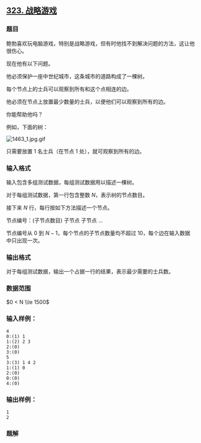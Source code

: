 ## [323\. 战略游戏](https://www.acwing.com/problem/content/325/)

### 题目

鲍勃喜欢玩电脑游戏，特别是战略游戏，但有时他找不到解决问题的方法，这让他很伤心。

现在他有以下问题。

他必须保护一座中世纪城市，这条城市的道路构成了一棵树。

每个节点上的士兵可以观察到所有和这个点相连的边。

他必须在节点上放置最少数量的士兵，以便他们可以观察到所有的边。

你能帮助他吗？

例如，下面的树：

![1463_1.jpg.gif](/media/article/image/2019/02/05/19_0f47f44029-1463_1.jpg.gif)

只需要放置 $1$ 名士兵（在节点 $1$ 处），就可观察到所有的边。

### 输入格式

输入包含多组测试数据，每组测试数据用以描述一棵树。

对于每组测试数据，第一行包含整数 $N$，表示树的节点数目。

接下来 $N$ 行，每行按如下方法描述一个节点。

节点编号：(子节点数目) 子节点 子节点 …

节点编号从 $0$ 到 $N-1$，每个节点的子节点数量均不超过 $10$，每个边在输入数据中只出现一次。

### 输出格式

对于每组测试数据，输出一个占据一行的结果，表示最少需要的士兵数。

### 数据范围

$0 < N \\le 1500$

### 输入样例：

```
4
0:(1) 1
1:(2) 2 3
2:(0)
3:(0)
5
3:(3) 1 4 2
1:(1) 0
2:(0)
0:(0)
4:(0)
```

### 输出样例：

```
1
2
```

### 题解

